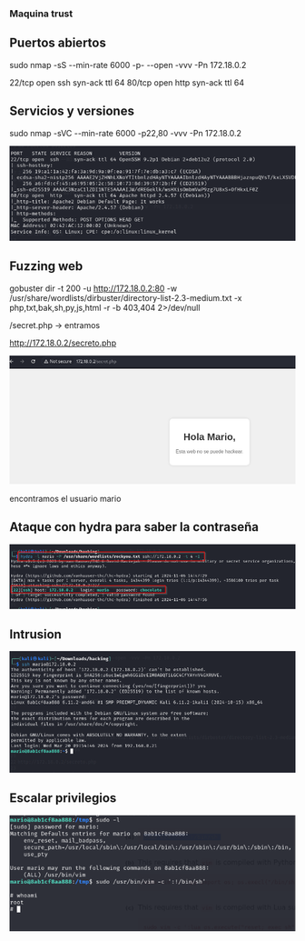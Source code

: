 ### Maquina trust

## Puertos abiertos

sudo nmap -sS --min-rate 6000 -p- --open -vvv -Pn 172.18.0.2

22/tcp open  ssh     syn-ack ttl 64
80/tcp open  http    syn-ack ttl 64

## Servicios y versiones

sudo nmap -sVC --min-rate 6000 -p22,80 -vvv -Pn 172.18.0.2

![alt text](image.png)



## Fuzzing web

gobuster dir -t 200 -u http://172.18.0.2:80 -w /usr/share/wordlists/dirbuster/directory-list-2.3-medium.txt -x php,txt,bak,sh,py,js,html -r -b 403,404 2>/dev/null

/secret.php -> entramos

http://172.18.0.2/secreto.php

![alt text](image-1.png)

encontramos el usuario mario

## Ataque con hydra para saber la contraseña

![alt text](image-2.png)

## Intrusion

![alt text](image-3.png)

## Escalar privilegios

![alt text](image-4.png)
